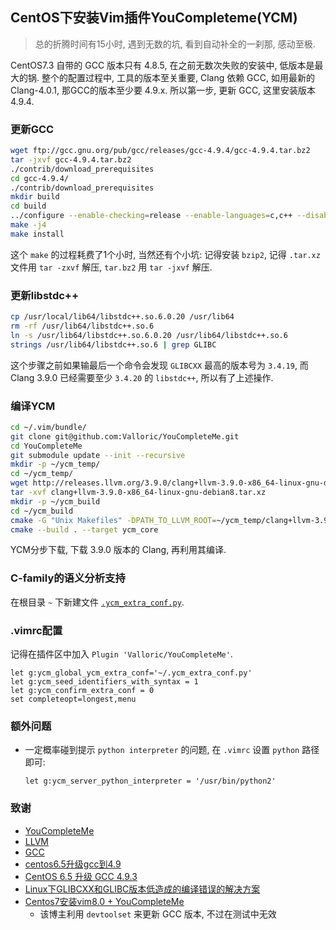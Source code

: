 ## CentOS下安装Vim插件YouCompleteme(YCM)

> 总的折腾时间有15小时, 遇到无数的坑, 看到自动补全的一刹那, 感动至极.

CentOS7.3 自带的 GCC 版本只有 4.8.5, 在之前无数次失败的安装中, 低版本是最大的锅.
整个的配置过程中, 工具的版本至关重要, Clang 依赖 GCC, 如用最新的 Clang-4.0.1,
那GCC的版本至少要 4.9.x. 所以第一步, 更新 GCC, 这里安装版本 4.9.4.

### 更新GCC

```bash
wget ftp://gcc.gnu.org/pub/gcc/releases/gcc-4.9.4/gcc-4.9.4.tar.bz2
tar -jxvf gcc-4.9.4.tar.bz2
./contrib/download_prerequisites
cd gcc-4.9.4/
./contrib/download_prerequisites
mkdir build
cd build
../configure --enable-checking=release --enable-languages=c,c++ --disable-multilib
make -j4
make install
```

这个 `make` 的过程耗费了1个小时, 当然还有个小坑: 记得安装 `bzip2`,
记得 `.tar.xz` 文件用 `tar -zxvf` 解压, `tar.bz2` 用 `tar -jxvf` 解压.

### 更新libstdc++

```bash
cp /usr/local/lib64/libstdc++.so.6.0.20 /usr/lib64
rm -rf /usr/lib64/libstdc++.so.6
ln -s /usr/lib64/libstdc++.so.6.0.20 /usr/lib64/libstdc++.so.6
strings /usr/lib64/libstdc++.so.6 | grep GLIBC
```

这个步骤之前如果输最后一个命令会发现 `GLIBCXX` 最高的版本号为 `3.4.19`,
而 Clang 3.9.0 已经需要至少 `3.4.20` 的 `libstdc++`, 所以有了上述操作.

### 编译YCM

```bash
cd ~/.vim/bundle/
git clone git@github.com:Valloric/YouCompleteMe.git
cd YouCompleteMe
git submodule update --init --recursive
mkdir -p ~/ycm_temp/
cd ~/ycm_temp/
wget http://releases.llvm.org/3.9.0/clang+llvm-3.9.0-x86_64-linux-gnu-debian8.tar.xz
tar -xvf clang+llvm-3.9.0-x86_64-linux-gnu-debian8.tar.xz
mkdir -p ~/ycm_build
cd ~/ycm_build
cmake -G "Unix Makefiles" -DPATH_TO_LLVM_ROOT=~/ycm_temp/clang+llvm-3.9.0-x86_64-linux-gnu-debian8 . ~/.vim/bundle/YouCompleteMe/third_party/ycmd/cpp
cmake --build . --target ycm_core
```

YCM分步下载, 下载 3.9.0 版本的 Clang, 再利用其编译.

### C-family的语义分析支持

在根目录 `~` 下新建文件 [`.ycm_extra_conf.py`](src/.ycm_extra_conf.py).

### .vimrc配置

记得在插件区中加入 `Plugin 'Valloric/YouCompleteMe'`.

```vim
let g:ycm_global_ycm_extra_conf='~/.ycm_extra_conf.py'
let g:ycm_seed_identifiers_with_syntax = 1
let g:ycm_confirm_extra_conf = 0
set completeopt=longest,menu
```

### 额外问题

- 一定概率碰到提示 `python interpreter` 的问题, 在 `.vimrc` 设置 `python`
  路径即可:

  ```vim
  let g:ycm_server_python_interpreter = '/usr/bin/python2'
  ```

### 致谢

- [YouCompleteMe](https://github.com/Valloric/YouCompleteMe)
- [LLVM](https://clang.llvm.org/)
- [GCC](https://gcc.gnu.org/)
- [centos6.5升级gcc到4.9](http://blog.techbeta.me/2015/10/linux-centos6-5-upgrade-gcc/)
- [CentOS 6.5 升级 GCC 4.9.3](http://www.cnblogs.com/wanghaiyang1930/p/5608531.html)
- [Linux下GLIBCXX和GLIBC版本低造成的编译错误的解决方案](http://blog.csdn.net/officercat/article/details/39519265)
- [Centos7安装vim8.0 + YouCompleteMe](http://blog.csdn.net/nzyalj/article/details/75331822)
  - 该博主利用 `devtoolset` 来更新 GCC 版本, 不过在测试中无效
